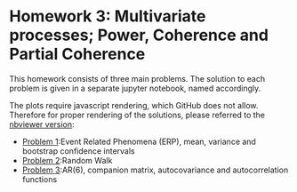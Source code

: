 # Homework 3: Multivariate processes; Power, Coherence and Partial Coherence

This homework consists of three main problems. The solution to each problem is given in a separate jupyter notebook, named accordingly.

The plots require javascript rendering, which GitHub does not allow. Therefore for proper rendering of the solutions, please referred to the [nbviewer version](http://nbviewer.jupyter.org/github/mirestrepo/NEUR2110.jl/blob/master/homework1):

* [Problem 1](http://nbviewer.jupyter.org/github/mirestrepo/NEUR2110.jl/blob/master/homework3/Problem1.ipynb):Event Related Phenomena (ERP),  mean, variance and bootstrap confidence intervals
* [Problem 2](http://nbviewer.jupyter.org/github/mirestrepo/NEUR2110.jl/blob/master/homework3/Problem2.ipynb):Random Walk
* [Problem 3](http://nbviewer.jupyter.org/github/mirestrepo/NEUR2110.jl/blob/master/homework3/Problem3.ipynb):AR(6), companion matrix, autocovariance and autocorrelation functions